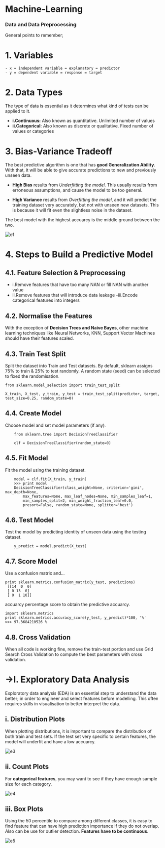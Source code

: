 # Machine-Learning

### Data and Data Preprocessing 

General points to remember; <br>
# 1. Variables

    - x = independent variable = explanatory = predictor
    - y = dependent variable = response = target

# 2. Data Types
The type of data is essential as it determines what kind of tests can be applied to it.

- **i.Continuous:** Also known as quantitative. Unlimited number of values
- **ii.Categorical:** Also known as discrete or qualitative. Fixed number of values or categories

# 3. Bias-Variance Tradeoff
The best predictive algorithm is one that has **good Generalization Ability**. With that, it will be able to give accurate predictions to new and previously unseen data.

- **High Bias** results from *Underfitting the model*. This usually results from erroneous assumptions, and cause the model to be too general.

- **High Variance** results from *Overfitting the model*, and it will predict the training dataset very accurately, but not with unseen new datasets. This is because it will fit even the slightless noise in the dataset.

The best model with the highest accuarcy is the middle ground between the two.

![e1](https://user-images.githubusercontent.com/42317258/52269846-34748d00-2965-11e9-89fc-8e8d6f48c72b.PNG)

# 4. Steps to Build a Predictive Model
## 4.1. Feature Selection & Preprocessing
- i.Remove features that have too many NAN or fill NAN with another value
- ii.Remove features that will introduce data leakage
-iii.Encode categorical features into integers

## 4.2. Normalise the Features
With the exception of **Decision Trees and Naive Bayes**, other machine learning techniques like Neural Networks, KNN, Support Vector Machines should have their features scaled.

## 4.3. Train Test Split
Split the dataset into Train and Test datasets. By default, sklearn assigns 75% to train & 25% to test randomly. A random state (seed) can be selected to fixed the randomisation.

    from sklearn.model_selection import train_test_split

    X_train, X_test, y_train, y_test = train_test_split(predictor, target, test_size=0.25, random_state=0)
    
 ## 4.4. Create Model
Choose model and set model parameters (if any).

        from sklearn.tree import DecisionTreeClassifier
        
        clf = DecisionTreeClassifier(random_state=0)
        
## 4.5. Fit Model
Fit the model using the training dataset.

        model = clf.fit(X_train, y_train)
        >>> print model
        DecisionTreeClassifier(class_weight=None, criterion='gini', max_depth=None,
            max_features=None, max_leaf_nodes=None, min_samples_leaf=1,
            min_samples_split=2, min_weight_fraction_leaf=0.0,
            presort=False, random_state=None, splitter='best')
            
## 4.6. Test Model
Test the model by predicting identity of unseen data using the testing dataset.

        y_predict = model.predict(X_test)
        
## 4.7. Score Model
Use a confusion matrix and…

    print sklearn.metrics.confusion_matrix(y_test, predictions)
     [[14  0  0]
     [ 0 13  0]
     [ 0  1 10]]
     
accuarcy percentage score to obtain the predictive accuarcy.

    import sklearn.metrics
    print sklearn.metrics.accuracy_score(y_test, y_predict)*100, '%'
    >>> 97.3684210526 %
    
## 4.8. Cross Validation

When all code is working fine, remove the train-test portion and use Grid Search Cross Validation to compute the best parameters with cross validation.

# ->I. Exploratory Data Analysis

Exploratory data analysis (EDA) is an essential step to understand the data better; in order to engineer and select features before modelling. This often requires skills in visualisation to better interpret the data.

## i. Distribution Plots
When plotting distributions, it is important to compare the distribution of both train and test sets. If the test set very specific to certain features, the model will underfit and have a low accuarcy.

![e3](https://user-images.githubusercontent.com/42317258/52274753-a05df200-2973-11e9-8dbb-9f384dee5936.PNG)

## ii. Count Plots
For **categorical features**, you may want to see if they have enough sample size for each category.

![e4](https://user-images.githubusercontent.com/42317258/52274760-a48a0f80-2973-11e9-8ba6-7d291e802187.PNG)

## iii. Box Plots
Using the 50 percentile to compare among different classes, it is easy to find feature that can have high prediction importance if they do not overlap. Also can be use for outlier detection. **Features have to be continuous.**

![e5](https://user-images.githubusercontent.com/42317258/52274768-a94ec380-2973-11e9-8fbe-5d8a7248ffa4.PNG)
